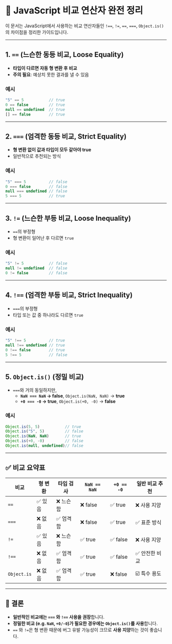 
# 🧠 JavaScript 비교 연산자 완전 정리

이 문서는 JavaScript에서 사용하는 비교 연산자들인 `!==`, `!=`, `==`, `===`, `Object.is()`의 차이점을 정리한 가이드입니다.

---

## 1. `==` (느슨한 동등 비교, Loose Equality)

- **타입이 다르면 자동 형 변환 후 비교**
- **주의 필요**: 예상치 못한 결과를 낼 수 있음

### 예시
```js
"5" == 5           // true
0 == false         // true
null == undefined  // true
[] == false        // true
```

---

## 2. `===` (엄격한 동등 비교, Strict Equality)

- **형 변환 없이 값과 타입이 모두 같아야 true**
- 일반적으로 추천되는 방식

### 예시
```js
"5" === 5          // false
0 === false        // false
null === undefined // false
5 === 5            // true
```

---

## 3. `!=` (느슨한 부등 비교, Loose Inequality)

- `==`의 부정형
- 형 변환이 일어난 후 다르면 `true`

### 예시
```js
"5" != 5           // false
null != undefined  // false
0 != false         // false
```

---

## 4. `!==` (엄격한 부등 비교, Strict Inequality)

- `===`의 부정형
- 타입 또는 값 중 하나라도 다르면 `true`

### 예시
```js
"5" !== 5          // true
null !== undefined // true
0 !== false        // true
5 !== 5            // false
```

---

## 5. `Object.is()` (정밀 비교)

- `===`와 거의 동일하지만,
  - **`NaN === NaN` → false**, `Object.is(NaN, NaN)` → **true**
  - **`+0 === -0` → true**, `Object.is(+0, -0)` → **false**

### 예시
```js
Object.is(5, 5)           // true
Object.is("5", 5)         // false
Object.is(NaN, NaN)       // true
Object.is(+0, -0)         // false
Object.is(null, undefined)// false
```

---

## ✅ 비교 요약표

| 비교        | 형 변환 | 타입 검사 | `NaN == NaN` | `+0 == -0` | 일반 비교 추천 |
|-------------|----------|------------|---------------|--------------|-----------------|
| `==`        | ✅ 있음   | ❌ 느슨함   | ❌ false       | ✅ true       | ❌ 사용 지양     |
| `===`       | ❌ 없음   | ✅ 엄격함   | ❌ false       | ✅ true       | ✅ 표준 방식     |
| `!=`        | ✅ 있음   | ❌ 느슨함   | ✅ true        | ✅ false      | ❌ 사용 지양     |
| `!==`       | ❌ 없음   | ✅ 엄격함   | ✅ true        | ✅ false      | ✅ 안전한 비교   |
| `Object.is` | ❌ 없음   | ✅ 엄격함   | ✅ true        | ❌ false      | ☑️ 특수 용도     |

---

## 🎯 결론

- **일반적인 비교에는 `===` 와 `!==` 사용을 권장**합니다.
- **정밀한 비교 (e.g. `NaN`, `+0/-0`)가 필요한 경우에는 `Object.is()`를 사용**합니다.
- `==` 와 `!=`은 형 변환 때문에 버그 유발 가능성이 크므로 **사용 지양**하는 것이 좋습니다.
